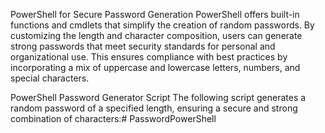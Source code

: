PowerShell for Secure Password Generation
PowerShell offers built-in functions and cmdlets that simplify the creation of random passwords. By customizing the length and character composition, users can generate strong passwords that meet security standards for personal and organizational use. This ensures compliance with best practices by incorporating a mix of uppercase and lowercase letters, numbers, and special characters.

PowerShell Password Generator Script
The following script generates a random password of a specified length, ensuring a secure and strong combination of characters:# PasswordPowerShell
